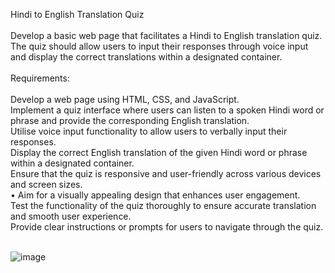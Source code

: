 Hindi to English Translation Quiz
<br><br>
Develop a basic web page that facilitates a Hindi to English translation quiz. The quiz should allow users to input their responses through voice input and display the correct translations within a designated container.
<br><br>
Requirements:
<br><br>
Develop a web page using HTML, CSS, and JavaScript.<br>
Implement a quiz interface where users can listen to a spoken Hindi word or phrase and provide the corresponding English translation.<br>
Utilise voice input functionality to allow users to verbally input their responses.<br>
Display the correct English translation of the given Hindi word or phrase within a designated container.<br>
Ensure that the quiz is responsive and user-friendly across various devices and screen sizes.<br>
• Aim for a visually appealing design that enhances user engagement.<br>
Test the functionality of the quiz thoroughly to ensure accurate translation and smooth user experience.<br>
Provide clear instructions or prompts for users to navigate through the quiz.<br><br>

![image]()
